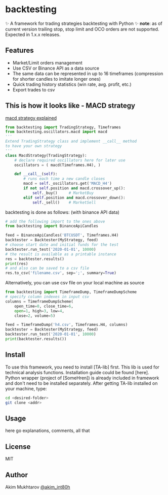 # backtesting
✨ A framework for trading strategies backtesting with Python ✨
**note**: as of current version trailing stop, stop limit and OCO
orders are not supported. Expected in 1.x.x releases.   

## Features
- Market/Limit orders management
- Use CSV or Binance API as a data source
- The same data can be represented in up to 16 timeframes
    (compression for shorter candles to imitate longer ones)
- Quick trading history statistics (win rate, avg. profit, etc.)
- Export trades to csv

## This is how it looks like - MACD strategy
[macd strategy explained]
```py
from backtesting import TradingStrategy, Timeframes
from backtesting.oscillators.macd import macd
'''
Extend TradingStrategy class and implement __call__ method
to have your own strategy
'''
class MacdStrategy(TradingStrategy):
    # declare required oscillators here for later use
    oscillators = ( macd(Timeframes.H4), )

    def __call__(self):
        # runs each time a new candle closes
        macd = self._oscillators.get('MACD_H4')
        if not self.position and macd.crossover_up():
            self._buy()     # MarketBuy
        elif self.position and macd.crossover_down():
            self._sell()    # MarketSell
```
backtesting is done as follows:
(with binance API data)
```py
# add the following import to the ones above
from backtesting import BinanceApiCandles

feed = BinanceApiCandles('BTCUSDT', Timeframes.H4)
backtester = Backtester(MyStrategy, feed)
# choose start date and initial funds for the test
backtester.run_test('2020-01-01', 10000)
# the result is available as a printable instance
res = backtester.results()
print(res)
# and also can be saved to a csv file
res.to_csv('filename.csv', sep=';', summary=True)
```
Alternatively, you can use csv file on your local machine as source
```py
from backtesting import TimeframeDump, TimeframeDumpScheme
# specify column indexes in input csv
columns = TimeframeDumpScheme(
    open_time=0, close_time=6,
    open=1, high=3, low=4,
    close=2, volume=5)

feed = TimeframeDump('h4.csv', Timeframes.H4, columns)
backtester = Backtester(MyStrategy, feed)
backtester.run_test('2020-01-01', 10000)
print(backtester.results())
```

## Install
To use this framework, you need to install [TA-lib] first. This lib is used for technical analysis functions. Installation guide could be found [here]. Python wrapper (project of [SomeHren]) is already included in framework and don't need to be installed separately. After getting TA-lib installed on your machine, type:
```sh
cd <desired-folder>
git clone <addr>
```

## Usage
here go explanations, comments, all that


## License

MIT

## Author

 Akim Mukhtarov [@akim_int80h]

[@akim_int80h]: <https://t.me/akim_int80h>
[macd strategy explained]: <https://www.investopedia.com/terms/m/macd.asp#:~:text=Moving%20average%20convergence%20divergence%20(MACD)%20is%20a%20trend%2Dfollowing,averages%20of%20a%20security's%20price.&text=Traders%20may%20buy%20the%20security,crosses%20below%20the%20signal%20line.>

